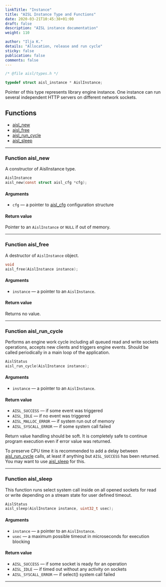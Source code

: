```yaml
---
linkTitle: "Instance"
title: "AISL Instance Type and Functions"
date: 2020-03-21T10:45:38+01:00
draft: false
description: "AISL instance documentation"
weight: 110

author: "Ilja K."
details: "Allocation, release and run cycle"
sticky: false
publication: false
comments: false
---
```


```c
/* @file aisl/types.h */

typedef struct aisl_instance * AislInstance;
```

Pointer of this type represents library engine instance. One instance can
run several independent HTTP servers on different network sockets.

## Functions

*   [aisl_new](#function-aisl_new)
*   [aisl_free](#function-aisl_free)
*   [aisl_run_cycle](#function-aisl_run_cycle)
*   [aisl_sleep](#function-aisl_sleep)

---

### Function aisl\_new

A constructor of AislInstance type.

```c
AislInstance
aisl_new(const struct aisl_cfg *cfg);
```

#### Arguments

*   `cfg` — a pointer to [aisl_cfg](/aisl/handbook/configuration/#structure-aisl_cfg) configuration structure

#### Return value

Pointer to an `AislInstance` or `NULL` if out of memory.

---

### Function aisl\_free

A destructor of `AislInstance` object.

```c
void
aisl_free(AislInstance instance);
```

#### Arguments

*   `instance` — a pointer to an `AislInstance`.

#### Return value

Returns no value.

---

### Function aisl\_run\_cycle

Performs an engine work cycle including all queued read and write sockets
operations, accepts new clients and triggers engine events. Should be called
periodically in a main loop of the application.

```c
AislStatus
aisl_run_cycle(AislInstance instance);
```

#### Arguments

*   `instance` — a pointer to an `AislInstance`.

#### Return value

*   `AISL_SUCCESS` — if some event was triggered
*   `AISL_IDLE` — if no event was triggered
*   `AISL_MALLOC_ERROR` — if system run out of memory
*   `AISL_SYSCALL_ERROR` — if some system call failed

Return value handling should be soft. It is completely safe to continue program execution even if error value was returned.

To preserve CPU time it is recommended to add a delay between
[aisl_run_cycle](#function-aisl_run_cycle) calls, at least if anything but
`AISL_SUCCESS` has been returned. You may want to use
[aisl_sleep](#function-aisl_sleep) for this.

---

### Function aisl\_sleep

This function runs select system call inside on all opened sockets for read or write depending on a stream state for user defined timeout.

```c
AislStatus
aisl_sleep(AislInstance instance, uint32_t usec);
```

#### Arguments

*   `instance` — a pointer to an `AislInstance`.
*   `usec` — a maximum possible timeout in microseconds for execution blocking

#### Return value

*   `AISL_SUCCESS` — if some socket is ready for an operation
*   `AISL_IDLE` — if timed out without any activity on sockets
*   `AISL_SYSCALL_ERROR` — if select() system call failed
---
